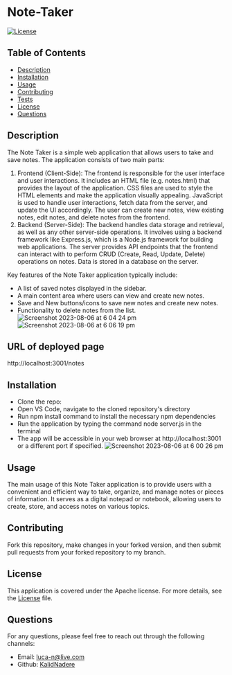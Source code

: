 # Note-Taker

[![License](https://img.shields.io/badge/License-Apache%202.0-blue.svg)](https://opensource.org/licenses/Apache)

## Table of Contents
- [Description](#description)
- [Installation](#installation)
- [Usage](#usage)
- [Contributing](#contributing)
- [Tests](#tests)
- [License](#license)
- [Questions](#questions)
  
## Description
The Note Taker is a simple web application that allows users to take and save notes. The application consists of two main parts:
1. Frontend (Client-Side):
The frontend is responsible for the user interface and user interactions.
It includes an HTML file (e.g. notes.html) that provides the layout of the application.
CSS files are used to style the HTML elements and make the application visually appealing.
JavaScript is used to handle user interactions, fetch data from the server, and update the UI accordingly.
The user can create new notes, view existing notes, edit notes, and delete notes from the frontend.
2. Backend (Server-Side):
The backend handles data storage and retrieval, as well as any other server-side operations.
It involves using a backend framework like Express.js, which is a Node.js framework for building web applications.
The server provides API endpoints that the frontend can interact with to perform CRUD (Create, Read, Update, Delete) operations on notes.
Data is stored in a database on the server.

Key features of the Note Taker application typically include:

- A list of saved notes displayed in the sidebar.
- A main content area where users can view and create new notes.
- Save and New buttons/icons to save new notes and create new notes.
- Functionality to delete notes from the list.
![Screenshot 2023-08-06 at 6 04 24 pm](https://github.com/KalidNadere/Note-Taker/assets/131591052/502edebf-5161-466a-9069-9f062db6064b)
![Screenshot 2023-08-06 at 6 06 19 pm](https://github.com/KalidNadere/Note-Taker/assets/131591052/c30ecee9-040c-4d5b-83a9-8e1b2c4c8b78)

## URL of deployed page
http://localhost:3001/notes

## Installation <a name='installation'></a>
- Clone the repo: 
- Open VS Code, navigate to the cloned repository's directory
- Run npm install command to install the necessary npm dependencies
- Run the application by typing the command node server.js in the terminal
- The app will be accessible in your web browser at http://localhost:3001 or a different port if specified.
![Screenshot 2023-08-06 at 6 00 26 pm](https://github.com/KalidNadere/Note-Taker/assets/131591052/01246d9e-dd21-4666-be73-f0edde07f2a2)


## Usage <a name='usage'></a>
The main usage of this Note Taker application is to provide users with a convenient and efficient way to take, organize, and manage notes or pieces of information. It serves as a digital notepad or notebook, allowing users to create, store, and access notes on various topics. 
  
## Contributing <a name='contributing'></a>
Fork this repository, make changes in your forked version, and then submit pull requests from your forked repository to my branch.


 ## License <a name='license'></a>
This application is covered under the Apache license. For more details, see the [License](https://opensource.org/licenses/Apache) file.

## Questions <a name='questions'></a>
For any questions, please feel free to reach out through the following channels:
- Email: luca-n@live.com
- Github: [KalidNadere](https://github.com/KalidNadere)